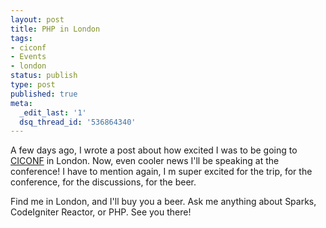 ```yaml
---
layout: post
title: PHP in London
tags:
- ciconf
- Events
- london
status: publish
type: post
published: true
meta:
  _edit_last: '1'
  dsq_thread_id: '536864340'
---
```

A few days ago, I wrote a post about how excited I was to be going to <a href="http://ciconf.com/">CICONF</a> in London. Now, even cooler news   I'll be speaking at the conference! I have to mention again, I m super excited for the trip, for the conference, for the discussions, for the beer.

Find me in London, and I'll buy you a beer. Ask me anything about Sparks, CodeIgniter Reactor, or PHP. See you there!
